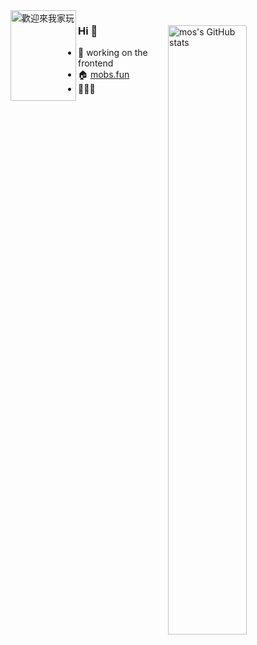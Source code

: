 <img align="right" alt="mos's GitHub stats"  width="50%" style="margin-top:24px" src="https://github-readme-stats.vercel.app/api?username=Akiyamaminami&theme=vue&show_icons=true&count_private=true&hide=stars">
<img align="left" alt="歡迎來我家玩" width="105px" height="145px" src="https://s2.loli.net/2022/06/26/a2t7fEPJbpTkVwY.png">

### Hi 🛫
- 🔨 working on the frontend
- 🏠 [mobs.fun](https://mobs.fun)
- 👻👻👻

